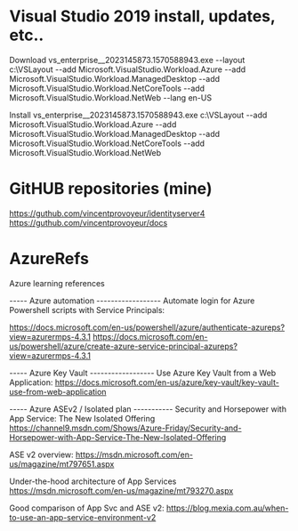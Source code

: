 # Visual Studio 2019 install, updates, etc..
  Download
  vs_enterprise__2023145873.1570588943.exe --layout c:\VSLayout --add Microsoft.VisualStudio.Workload.Azure --add Microsoft.VisualStudio.Workload.ManagedDesktop --add Microsoft.VisualStudio.Workload.NetCoreTools --add Microsoft.VisualStudio.Workload.NetWeb --lang en-US

  Install
  vs_enterprise__2023145873.1570588943.exe c:\VSLayout --add Microsoft.VisualStudio.Workload.Azure --add Microsoft.VisualStudio.Workload.ManagedDesktop --add Microsoft.VisualStudio.Workload.NetCoreTools --add Microsoft.VisualStudio.Workload.NetWeb

# GitHUB repositories (mine)
https://guthub.com/vincentprovoyeur/identityserver4
https://guthub.com/vincentprovoyeur/docs

# AzureRefs
Azure learning references

-----         Azure automation     ------------------
Automate login for Azure Powershell scripts with Service Principals: 

https://docs.microsoft.com/en-us/powershell/azure/authenticate-azureps?view=azurermps-4.3.1
https://docs.microsoft.com/en-us/powershell/azure/create-azure-service-principal-azureps?view=azurermps-4.3.1

-----         Azure Key Vault      ------------------
Use Azure Key Vault from a Web Application:
https://docs.microsoft.com/en-us/azure/key-vault/key-vault-use-from-web-application

-----         Azure ASEv2 / Isolated plan -----------
Security and Horsepower with App Service: The New Isolated Offering
https://channel9.msdn.com/Shows/Azure-Friday/Security-and-Horsepower-with-App-Service-The-New-Isolated-Offering

ASE v2 overview: 
https://msdn.microsoft.com/en-us/magazine/mt797651.aspx 

Under-the-hood architecture of App Services 
https://msdn.microsoft.com/en-us/magazine/mt793270.aspx 

Good comparison of App Svc and  ASE v2: 
https://blog.mexia.com.au/when-to-use-an-app-service-environment-v2 





